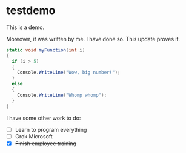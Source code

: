 # testdemo
This is a demo.

Moreover, it was written by me. I have done so. This update proves it.

```c#
static void myFunction(int i)
{
  if (i > 5)
  {
    Console.WriteLine("Wow, big number!");
  }
  else
  {
    Console.WriteLine("Whomp whomp");
  }
}
```

I have some other work to do:

- [ ] Learn to program everything
- [ ] Grok Microsoft
- [x] ~~Finish employee training~~

